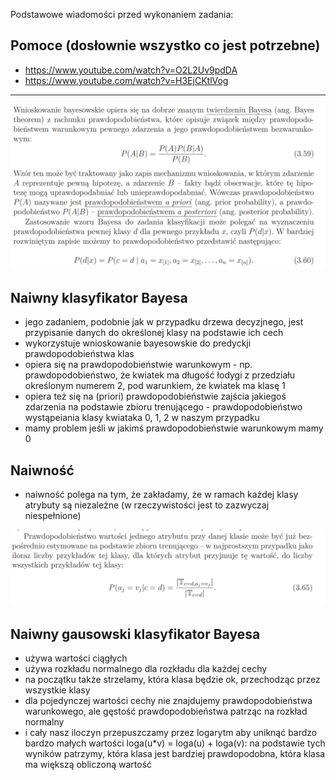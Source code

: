 Podstawowe wiadomości przed wykonaniem zadania:

## Pomoce (dosłownie wszystko co jest potrzebne)

- https://www.youtube.com/watch?v=O2L2Uv9pdDA
- https://www.youtube.com/watch?v=H3EjCKtlVog

---

![](img/bayes_1.png)

## Naiwny klasyfikator Bayesa

- jego zadaniem, podobnie jak w przypadku drzewa decyzjnego, jest przypisanie danych do określonej klasy na podstawie ich cech
- wykorzystuje wnioskowanie bayesowskie do predyckji prawdopodobieństwa klas
- opiera się na prawdopodobieństwie warunkowym - np. prawdopodobieństwo, że kwiatek ma długość łodygi z przedziału określonym numerem 2, pod warunkiem, że kwiatek ma klasę 1
- opiera też się na (priori) prawdopodobieństwie zajścia jakiegoś zdarzenia na podstawie zbioru trenującego - prawdopodobieństwo wystąpeiania klasy kwiataka 0, 1, 2 w naszym przypadku
- mamy problem jeśli w jakimś prawdopodobieństwie warunkowym mamy 0

## Naiwność

- naiwność polega na tym, że zakładamy, że w ramach każdej klasy atrybuty są niezależne (w rzeczywistości jest to zazwyczaj niespełnione)

![](img/bayes_3.png)

## Naiwny gausowski klasyfikator Bayesa

- używa wartości ciągłych
- używa rozkładu normalnego dla rozkładu dla każdej cechy
- na początku także strzelamy, która klasa będzie ok, przechodząc przez wszystkie klasy
- dla pojedynczej wartości cechy nie znajdujemy prawdopodobieństwa warunkowego, ale gęstość prawdopodobieństwa patrząc na rozkład normalny
- i cały nasz iloczyn przepuszczamy przez logarytm aby uniknąć bardzo bardzo małych wartości loga(u\*v) = loga(u) + loga(v): na podstawie tych wyników patrzymy, która klasa jest bardziej prawdopodobna, która klasa ma większą obliczoną wartość
